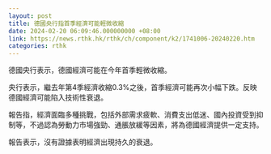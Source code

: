 ```yaml
---
layout: post
title: 德國央行指首季經濟可能輕微收縮
date: 2024-02-20 06:09:46.000000000 +08:00
link: https://news.rthk.hk/rthk/ch/component/k2/1741006-20240220.htm
categories: rthk
---
```


德國央行表示，德國經濟可能在今年首季輕微收縮。

央行表示，繼去年第4季經濟收縮0.3%之後，首季經濟可能再次小幅下跌。反映德國經濟可能陷入技術性衰退。

報告指，經濟面臨多種挑戰，包括外部需求疲軟、消費支出低迷、國內投資受到抑制等，不過認為勞動力市場強勁、通脹放緩等因素，將為德國經濟提供一定支持。

報告表示，沒有證據表明經濟出現持久的衰退。
